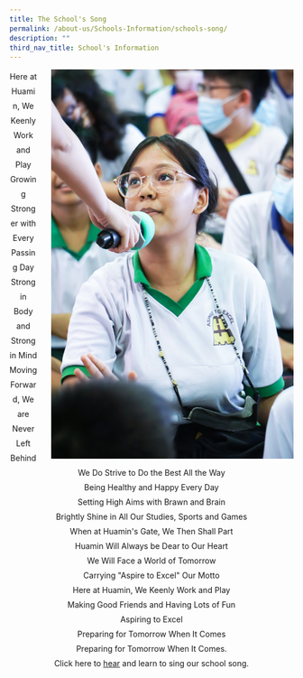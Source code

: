```yaml
---
title: The School's Song
permalink: /about-us/Schools-Information/schools-song/
description: ""
third_nav_title: School's Information
---
```

<p>
<img src="/images/DSC03284.jpg" style="float:right; margin-left:25px; width:430px;height:690px;">

<p style="text-align: center; line-height: 26px;">Here at Huamin, We Keenly Work and Play<br>Growing Stronger with Every Passing Day<br>Strong in Body and Strong in Mind<br>Moving Forward, We are Never Left Behind<br>We Do Strive to Do the Best All the Way<br>Being Healthy and Happy Every Day<br>Setting High Aims with Brawn and Brain<br>Brightly Shine in All Our Studies, Sports and Games<br>When at Huamin's Gate, We Then Shall Part<br>Huamin Will Always be Dear to Our Heart<br>We Will Face a World of Tomorrow<br>Carrying "Aspire to Excel" Our Motto<br>Here at Huamin, We Keenly Work and Play<br>Making Good Friends and Having Lots of Fun<br>Aspiring to Excel<br>Preparing for Tomorrow When It Comes<br>Preparing for Tomorrow When It Comes.<br></center>
Click here to <u>hear</u> and learn to sing our school song.